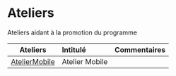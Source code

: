 # Ateliers
Ateliers aidant à la promotion du programme

|    Ateliers                                                     | Intitulé                                    |  Commentaires              |
|:---------------------------------------------------------------:|:--------------------------------------------|:---------------------------| 
| [AtelierMobile](https://github.com/CollegeBoreal/AtelierMobile) | Atelier Mobile                          |                            |

